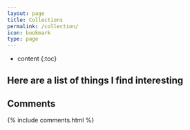```yaml
---
layout: page
title: Collections
permalink: /collection/
icon: bookmark
type: page
---
```


* content
{:toc}

## Here are a list of things I find interesting



## Comments

{% include comments.html %}
